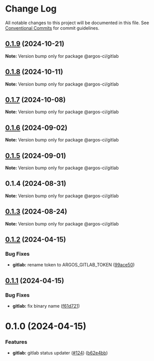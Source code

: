 # Change Log

All notable changes to this project will be documented in this file.
See [Conventional Commits](https://conventionalcommits.org) for commit guidelines.

## [0.1.9](https://github.com/argos-ci/argos-javascript/compare/@argos-ci/gitlab@0.1.8...@argos-ci/gitlab@0.1.9) (2024-10-21)

**Note:** Version bump only for package @argos-ci/gitlab





## [0.1.8](https://github.com/argos-ci/argos-javascript/compare/@argos-ci/gitlab@0.1.7...@argos-ci/gitlab@0.1.8) (2024-10-11)

**Note:** Version bump only for package @argos-ci/gitlab





## [0.1.7](https://github.com/argos-ci/argos-javascript/compare/@argos-ci/gitlab@0.1.6...@argos-ci/gitlab@0.1.7) (2024-10-08)

**Note:** Version bump only for package @argos-ci/gitlab





## [0.1.6](https://github.com/argos-ci/argos-javascript/compare/@argos-ci/gitlab@0.1.5...@argos-ci/gitlab@0.1.6) (2024-09-02)

**Note:** Version bump only for package @argos-ci/gitlab





## [0.1.5](https://github.com/argos-ci/argos-javascript/compare/@argos-ci/gitlab@0.1.4...@argos-ci/gitlab@0.1.5) (2024-09-01)

**Note:** Version bump only for package @argos-ci/gitlab





## 0.1.4 (2024-08-31)

**Note:** Version bump only for package @argos-ci/gitlab





## [0.1.3](https://github.com/argos-ci/argos-javascript/compare/@argos-ci/gitlab@0.1.2...@argos-ci/gitlab@0.1.3) (2024-08-24)

**Note:** Version bump only for package @argos-ci/gitlab





## [0.1.2](https://github.com/argos-ci/argos-javascript/compare/@argos-ci/gitlab@0.1.1...@argos-ci/gitlab@0.1.2) (2024-04-15)


### Bug Fixes

* **gitlab:** rename token to ARGOS_GITLAB_TOKEN ([99ace50](https://github.com/argos-ci/argos-javascript/commit/99ace505c7cd5be652afcf972ef839a86bd9bd57))





## [0.1.1](https://github.com/argos-ci/argos-javascript/compare/@argos-ci/gitlab@0.1.0...@argos-ci/gitlab@0.1.1) (2024-04-15)


### Bug Fixes

* **gitlab:** fix binary name ([f61d721](https://github.com/argos-ci/argos-javascript/commit/f61d721156f1c33ab0059e6d81d281c633f3468e))





# 0.1.0 (2024-04-15)


### Features

* **gitlab:** gitlab status updater ([#124](https://github.com/argos-ci/argos-javascript/issues/124)) ([b62e4bb](https://github.com/argos-ci/argos-javascript/commit/b62e4bbe0c3b6cedca5cf1c2f18e510f27b17159))

